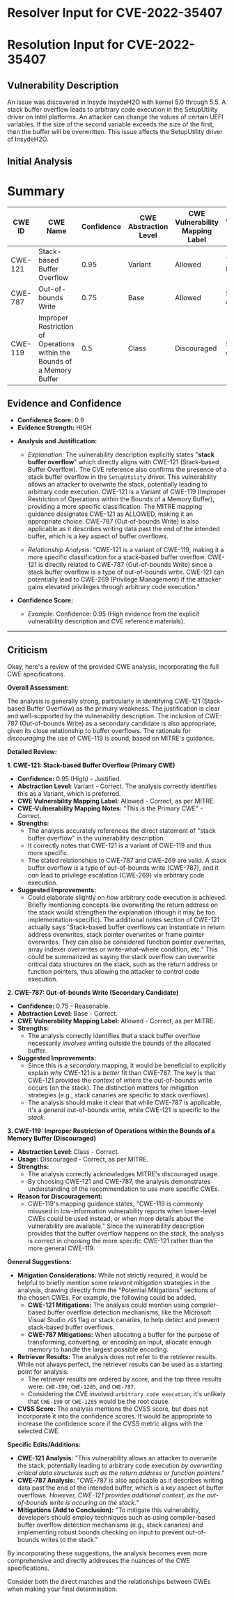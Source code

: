 # Resolver Input for CVE-2022-35407

# Resolution Input for CVE-2022-35407

## Vulnerability Description
An issue was discovered in Insyde InsydeH2O with kernel 5.0 through 5.5. A stack buffer overflow leads to arbitrary code execution in the SetupUtility driver on Intel platforms. An attacker can change the values of certain UEFI variables. If the size of the second variable exceeds the size of the first, then the buffer will be overwritten. This issue affects the SetupUtility driver of InsydeH2O.

## Initial Analysis
# Summary
| CWE ID | CWE Name | Confidence | CWE Abstraction Level | CWE Vulnerability Mapping Label | CWE-Vulnerability Mapping Notes |
|---|---|---|---|---|---|
| CWE-121 | Stack-based Buffer Overflow | 0.95 | Variant | Allowed | This is the Primary CWE |
| CWE-787 | Out-of-bounds Write | 0.75 | Base | Allowed | Secondary candidate. |
| CWE-119 | Improper Restriction of Operations within the Bounds of a Memory Buffer | 0.5 | Class | Discouraged | Secondary candidate. |

## Evidence and Confidence

*   **Confidence Score:** 0.9
*   **Evidence Strength:** HIGH

- **Analysis and Justification:**  
  - *Explanation:* The vulnerability description explicitly states "**stack buffer overflow**" which directly aligns with CWE-121 (Stack-based Buffer Overflow). The CVE reference also confirms the presence of a stack buffer overflow in the `SetupUtility` driver. This vulnerability allows an attacker to overwrite the stack, potentially leading to arbitrary code execution. CWE-121 is a Variant of CWE-119 (Improper Restriction of Operations within the Bounds of a Memory Buffer), providing a more specific classification. The MITRE mapping guidance designates CWE-121 as ALLOWED, making it an appropriate choice. CWE-787 (Out-of-bounds Write) is also applicable as it describes writing data past the end of the intended buffer, which is a key aspect of buffer overflows.

  - *Relationship Analysis:* "CWE-121 is a variant of CWE-119, making it a more specific classification for a stack-based buffer overflow. CWE-121 is directly related to CWE-787 (Out-of-bounds Write) since a stack buffer overflow is a type of out-of-bounds write. CWE-121 can potentially lead to CWE-269 (Privilege Management) if the attacker gains elevated privileges through arbitrary code execution."

- **Confidence Score:**  
  - *Example:* Confidence: 0.95 (High evidence from the explicit vulnerability description and CVE reference materials).

---

## Criticism
Okay, here's a review of the provided CWE analysis, incorporating the full CWE specifications.

**Overall Assessment:**

The analysis is generally strong, particularly in identifying CWE-121 (Stack-based Buffer Overflow) as the primary weakness. The justification is clear and well-supported by the vulnerability description. The inclusion of CWE-787 (Out-of-bounds Write) as a secondary candidate is also appropriate, given its close relationship to buffer overflows. The rationale for *discouraging* the use of CWE-119 is sound, based on MITRE's guidance.

**Detailed Review:**

**1. CWE-121: Stack-based Buffer Overflow (Primary CWE)**

*   **Confidence:** 0.95 (High) - Justified.
*   **Abstraction Level:** Variant - Correct.  The analysis correctly identifies this as a Variant, which is preferred.
*   **CWE Vulnerability Mapping Label:** Allowed - Correct, as per MITRE.
*   **CWE-Vulnerability Mapping Notes:** "This is the Primary CWE" - Correct.
*   **Strengths:**
    *   The analysis accurately references the direct statement of "stack buffer overflow" in the vulnerability description.
    *   It correctly notes that CWE-121 is a variant of CWE-119 and thus more specific.
    *   The stated relationships to CWE-787 and CWE-269 are valid. A stack buffer overflow *is* a type of out-of-bounds write (CWE-787), and it *can* lead to privilege escalation (CWE-269) via arbitrary code execution.
*   **Suggested Improvements:**
    *   Could elaborate slightly on *how* arbitrary code execution is achieved. Briefly mentioning concepts like overwriting the return address on the stack would strengthen the explanation (though it may be too implementation-specific). The additional notes section of CWE-121 actually says "Stack-based buffer overflows can instantiate in return address overwrites, stack pointer overwrites or frame pointer overwrites. They can also be considered function pointer overwrites, array indexer overwrites or write-what-where condition, etc." This could be summarized as saying the stack overflow can overwrite critical data structures on the stack, such as the return address or function pointers, thus allowing the attacker to control code execution.

**2. CWE-787: Out-of-bounds Write (Secondary Candidate)**

*   **Confidence:** 0.75 - Reasonable.
*   **Abstraction Level:** Base - Correct.
*   **CWE Vulnerability Mapping Label:** Allowed - Correct, as per MITRE.
*   **Strengths:**
    *   The analysis correctly identifies that a stack buffer overflow necessarily *involves* writing outside the bounds of the allocated buffer.
*   **Suggested Improvements:**
    *   Since this is a *secondary* mapping, it would be beneficial to explicitly explain *why* CWE-121 is a *better* fit than CWE-787. The key is that CWE-121 provides the *context* of *where* the out-of-bounds write occurs (on the stack).  The distinction matters for mitigation strategies (e.g., stack canaries are specific to stack overflows).
    *   The analysis should make it clear that while CWE-787 is applicable, it's a *general* out-of-bounds write, while CWE-121 is specific to the *stack*.

**3. CWE-119: Improper Restriction of Operations within the Bounds of a Memory Buffer (Discouraged)**

*   **Abstraction Level:** Class - Correct.
*   **Usage:** Discouraged - Correct, as per MITRE.
*   **Strengths:**
    *   The analysis correctly acknowledges MITRE's discouraged usage.
    *   By choosing CWE-121 and CWE-787, the analysis demonstrates understanding of the recommendation to use more specific CWEs.
*   **Reason for Discouragement:**
     * CWE-119's mapping guidance states, "CWE-119 is commonly misused in low-information vulnerability reports when lower-level CWEs could be used instead, or when more details about the vulnerability are available." Since the vulnerability description provides that the buffer overflow happens on the *stack*, the analysis is correct in choosing the more specific CWE-121 rather than the more general CWE-119.

**General Suggestions:**

*   **Mitigation Considerations:** While not strictly required, it would be helpful to briefly mention some *relevant* mitigation strategies in the analysis, drawing directly from the "Potential Mitigations" sections of the chosen CWEs. For example, the following could be added.
    *   **CWE-121 Mitigations:** The analysis could mention using compiler-based buffer overflow detection mechanisms, like the Microsoft Visual Studio `/GS` flag or stack canaries, to help detect and prevent stack-based buffer overflows.
    *   **CWE-787 Mitigations:** When allocating a buffer for the purpose of transforming, converting, or encoding an input, allocate enough memory to handle the largest possible encoding.
*   **Retriever Results:** The analysis does not refer to the retriever results. While not always perfect, the retriever results can be used as a starting point for analysis.
    * The retriever results are ordered by score, and the top three results were: `CWE-190`, `CWE-1285`, and `CWE-787`.
    * Considering the CVE involved `arbitrary code execution`, it's unlikely that `CWE-190` or `CWE-1285` would be the root cause.
*   **CVSS Score:** The analysis mentions the CVSS score, but does not incorporate it into the confidence scores. It would be appropriate to increase the confidence score if the CVSS metric aligns with the selected CWE.

**Specific Edits/Additions:**

*   **CWE-121 Analysis:** "This vulnerability allows an attacker to overwrite the stack, potentially leading to arbitrary code execution *by overwriting critical data structures such as the return address or function pointers*."
*   **CWE-787 Analysis:** "CWE-787 is also applicable as it describes writing data past the end of the intended buffer, which is a key aspect of buffer overflows. *However, CWE-121 provides additional context, as the out-of-bounds write is occuring on the stack.*"
*   **Mitigations (Add to Conclusion):** "To mitigate this vulnerability, developers should employ techniques such as using compiler-based buffer overflow detection mechanisms (e.g., stack canaries) and implementing robust bounds checking on input to prevent out-of-bounds writes to the stack."

By incorporating these suggestions, the analysis becomes even more comprehensive and directly addresses the nuances of the CWE specifications.

Consider both the direct matches and the relationships between CWEs
when making your final determination.
        